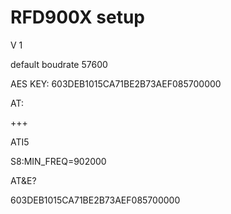 # RFD900X setup

V 1

default boudrate 57600

 AES KEY: 603DEB1015CA71BE2B73AEF085700000



AT:

+++

ATI5

S8:MIN_FREQ=902000



AT&E?

603DEB1015CA71BE2B73AEF085700000
